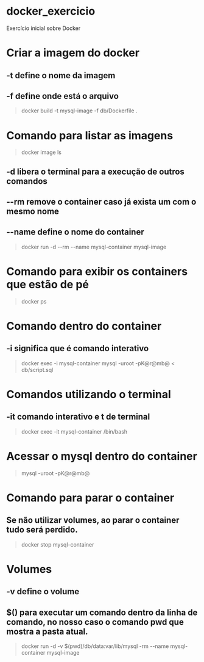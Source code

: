 # docker_exercicio
Exercício inicial sobre Docker


# Criar a imagem do docker 
## -t define o nome da imagem 
## -f define onde está o arquivo
> docker build -t mysql-image -f db/Dockerfile .


# Comando para listar as imagens
> docker image ls 

## -d libera o terminal para a execução de outros comandos
## --rm remove o container caso já exista um com o mesmo nome
## --name define o nome do container
> docker run -d --rm --name mysql-container mysql-image

# Comando para exibir os containers que estão de pé
> docker ps

# Comando dentro do container
## -i significa que é comando interativo
> docker exec -i mysql-container mysql -uroot -pK@r@mb@ < db/script.sql

# Comandos utilizando o terminal
## -it comando interativo e t de terminal
> docker exec -it mysql-container /bin/bash

# Acessar o mysql dentro do container
> mysql -uroot -pK@r@mb@ 

# Comando para parar o container
## Se não utilizar volumes, ao parar o container tudo será perdido.
> docker stop mysql-container

# Volumes
## -v define o volume
## $() para executar um comando dentro da linha de comando, no nosso caso o comando pwd que mostra a pasta atual.

> docker run -d -v $(pwd)/db/data:var/lib/mysql -rm --name mysql-container mysql-image
